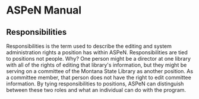 # ASPeN Manual

## Responsibilities

Responsibilities is the term used to describe the editing and system administration rights a position has within ASPeN.  Responsibilities are tied to positions not people.  Why?  One person might be a director at one library with all of the rights of editing that library's information, but they might be serving on a committee of the Montana State Library as another position.  As a committee member, that person does not have the right to edit committee information.  By tying responsibilities to positions, ASPeN can distinguish between these two roles and what an individual can do with the program.
